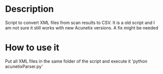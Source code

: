 # Description
Script to convert XML files from scan results to CSV. It is a old script and I am not sure it still works with new Acunetix versions. A fix might be needed

# How to use it
Put all XML files in the same folder of the script and execute it
'python acunetixParser.py'
